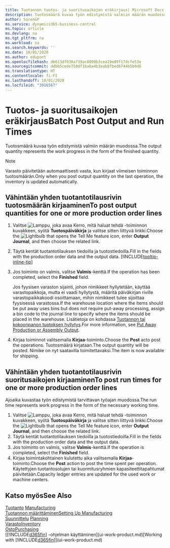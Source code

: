 ```yaml
---
title: Tuotannon tuotos- ja suoritusaikojen eräkirjaus| Microsoft Docs
description: Tuotosmäärä kuvaa työn edistymistä valmiin määrän muodossa.
author: SorenGP
ms.service: dynamics365-business-central
ms.topic: article
ms.devlang: na
ms.tgt_pltfrm: na
ms.workload: na
ms.search.keywords: ''
ms.date: 10/01/2020
ms.author: edupont
ms.openlocfilehash: db613df030a739ac8899b3cea19e89f17dcfe53e
ms.sourcegitcommit: ddbb5cede750df1baba4b3eab8fbed6744b5b9d6
ms.translationtype: HT
ms.contentlocale: fi-FI
ms.lasthandoff: 10/01/2020
ms.locfileid: "3916567"
---
```

# <a name="batch-post-output-and-run-times"></a><span data-ttu-id="b469c-103">Tuotos- ja suoritusaikojen eräkirjaus</span><span class="sxs-lookup"><span data-stu-id="b469c-103">Batch Post Output and Run Times</span></span>
<span data-ttu-id="b469c-104">Tuotosmäärä kuvaa työn edistymistä valmiin määrän muodossa.</span><span class="sxs-lookup"><span data-stu-id="b469c-104">The output quantity represents the work progress in the form of the finished quantity.</span></span>  

> [!NOTE]
> <span data-ttu-id="b469c-105">Varasto päivitetään automaattisesti vasta, kun kirjaat viimeisen toiminnon tuotosmäärän.</span><span class="sxs-lookup"><span data-stu-id="b469c-105">Only when you post output quantity on the last operation, the inventory is updated automatically.</span></span>  

## <a name="to-post-output-quantities-for-one-or-more-production-order-lines"></a><span data-ttu-id="b469c-106">Vähintään yhden tuotantotilausrivin tuotosmäärän kirjaaminen</span><span class="sxs-lookup"><span data-stu-id="b469c-106">To post output quantities for one or more production order lines</span></span>
1. <span data-ttu-id="b469c-107">Valitse ![Lamppu, joka avaa Kerro, mitä haluat tehdä -toiminnon](media/ui-search/search_small.png "Kerro, mitä haluat tehdä") kuvakkeen, syötä **Tuotospäiväkirja** ja valitse sitten liittyvä linkki.</span><span class="sxs-lookup"><span data-stu-id="b469c-107">Choose the ![Lightbulb that opens the Tell Me feature](media/ui-search/search_small.png "Tell me what you want to do") icon, enter **Output Journal**, and then choose the related link.</span></span>  
2. <span data-ttu-id="b469c-108">Täytä kentät tuotantotilauksen tiedoilla ja tuotostiedoilla.</span><span class="sxs-lookup"><span data-stu-id="b469c-108">Fill in the fields with the production order data and the output data.</span></span> [!INCLUDE[tooltip-inline-tip](includes/tooltip-inline-tip_md.md)]
3. <span data-ttu-id="b469c-109">Jos toiminto on valmis, valitse **Valmis**-kenttä.</span><span class="sxs-lookup"><span data-stu-id="b469c-109">If the operation has been completed, select the **Finished** field.</span></span>  

    <span data-ttu-id="b469c-110">Jos fyysisen varaston sijainti, johon nimikkeet hyllytetään, käyttää varastopaikkoja, mutta ei vaadi hyllytystä,  määritä päiväkirjan riville varastopaikkakoodi osoittamaan, mihin nimikkeet tulee sijoittaa fyysisessä varastossa.</span><span class="sxs-lookup"><span data-stu-id="b469c-110">If the warehouse location where the items should be put away uses bins but does not require put-away processing,  assign a bin code to the journal line to specify where the items should be placed in the warehouse.</span></span> <span data-ttu-id="b469c-111">Lisätietoja on kohdassa [Tuotannon tai kokoonpanon tuotoksen hyllytys](warehouse-how-to-put-away-production-output.md).</span><span class="sxs-lookup"><span data-stu-id="b469c-111">For more information, see [Put Away Production or Assembly Output](warehouse-how-to-put-away-production-output.md).</span></span>  

4. <span data-ttu-id="b469c-112">Kirjaa toiminnot valitsemalla **Kirjaa**-toiminto.</span><span class="sxs-lookup"><span data-stu-id="b469c-112">Choose the **Post** acto post the operations.</span></span> <span data-ttu-id="b469c-113">Tuotosmäärä kirjataan.</span><span class="sxs-lookup"><span data-stu-id="b469c-113">The output quantity will be posted.</span></span> <span data-ttu-id="b469c-114">Nimike on nyt saatavilla toimitettavaksi.</span><span class="sxs-lookup"><span data-stu-id="b469c-114">The item is now available for shipping.</span></span>  

## <a name="to-post-run-times-for-one-or-more-production-order-lines"></a><span data-ttu-id="b469c-115">Vähintään yhden tuotantotilausrivin suoritusaikojen kirjaaminen</span><span class="sxs-lookup"><span data-stu-id="b469c-115">To post run times for one or more production order lines</span></span>
<span data-ttu-id="b469c-116">Ajoaika kuvastaa työn edistymistä tarvittavan työajan muodossa.</span><span class="sxs-lookup"><span data-stu-id="b469c-116">The run time represents work progress in the form of the necessary working time.</span></span>    

1.  <span data-ttu-id="b469c-117">Valitse ![Lamppu, joka avaa Kerro, mitä haluat tehdä -toiminnon](media/ui-search/search_small.png "Kerro, mitä haluat tehdä") kuvakkeen, syötä **Tuotospäiväkirja** ja valitse sitten liittyvä linkki.</span><span class="sxs-lookup"><span data-stu-id="b469c-117">Choose the ![Lightbulb that opens the Tell Me feature](media/ui-search/search_small.png "Tell me what you want to do") icon, enter **Output Journal**, and then choose the related link.</span></span>  
2. <span data-ttu-id="b469c-118">Täytä kentät tuotantotilauksen tiedoilla ja tuotostiedoilla.</span><span class="sxs-lookup"><span data-stu-id="b469c-118">Fill in the fields with the production order data and the output data.</span></span>  
3.  <span data-ttu-id="b469c-119">Jos toiminto on valmis, valitse **Valmis**-kenttä.</span><span class="sxs-lookup"><span data-stu-id="b469c-119">If the operation is completed, select the **Finished** field.</span></span>  
4. <span data-ttu-id="b469c-120">Kirjaa toimintakohtainen kulutettu aika valitsemalla **Kirjaa**-toiminto.</span><span class="sxs-lookup"><span data-stu-id="b469c-120">Choose the **Post** action to post the time spent per operation.</span></span> <span data-ttu-id="b469c-121">Käytettyjen tuotantosolujen tai kuormitusryhmien kapasiteettitapahtumat päivitetään.</span><span class="sxs-lookup"><span data-stu-id="b469c-121">Capacity ledger entries are updated for the used work or machine centers.</span></span>

## <a name="see-also"></a><span data-ttu-id="b469c-122">Katso myös</span><span class="sxs-lookup"><span data-stu-id="b469c-122">See Also</span></span>  
<span data-ttu-id="b469c-123">[Tuotanto](production-manage-manufacturing.md)  </span><span class="sxs-lookup"><span data-stu-id="b469c-123">[Manufacturing](production-manage-manufacturing.md)  </span></span>  
[<span data-ttu-id="b469c-124">Tuotannon määrittäminen</span><span class="sxs-lookup"><span data-stu-id="b469c-124">Setting Up Manufacturing</span></span>](production-configure-production-processes.md)  
<span data-ttu-id="b469c-125">[Suunnittelu](production-planning.md)    </span><span class="sxs-lookup"><span data-stu-id="b469c-125">[Planning](production-planning.md)    </span></span>  
[<span data-ttu-id="b469c-126">Varasto</span><span class="sxs-lookup"><span data-stu-id="b469c-126">Inventory</span></span>](inventory-manage-inventory.md)  
[<span data-ttu-id="b469c-127">Osto</span><span class="sxs-lookup"><span data-stu-id="b469c-127">Purchasing</span></span>](purchasing-manage-purchasing.md)  
<span data-ttu-id="b469c-128">[[!INCLUDE[d365fin](includes/d365fin_md.md)] -ohjelman käyttäminen](ui-work-product.md)</span><span class="sxs-lookup"><span data-stu-id="b469c-128">[Working with [!INCLUDE[d365fin](includes/d365fin_md.md)]](ui-work-product.md)</span></span>
